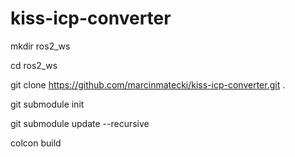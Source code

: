 # kiss-icp-converter

mkdir ros2_ws

cd ros2_ws

git clone https://github.com/marcinmatecki/kiss-icp-converter.git .

git submodule init

git submodule update --recursive

colcon build

